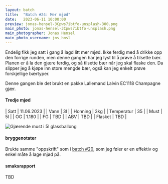 ```yaml
---
layout: batch
title:  "Batch #24: Mer mjød"
date:   2023-06-11 10:00:00
preview: jonas-hensel-3Cpws7ibtfo-unsplash-300.png
main_photo: jonas-hensel-3Cpws7ibtfo-unsplash.png
main_photographer: Jonas Hensel
main_photo_username: jns_hnsl
---
```


Endelig fikk jeg satt i gang å lagd litt mer mjød.
Ikke ferdig med å drikke opp den forrige runden, men denne gangen har jeg lyst til å prøve å tilsette bær.
Planen er å la den gjære ferdig, og så tilsette bær når jeg skal flaske den.
Da slipper jeg å kjøpe inn store mengde bær, også kan jeg enkelt prøve forskjellige bærtyper.

Denne gangen ble det brukt en pakke Lallemand Lalvin EC1118 Champagne gjær.

#### Tredje mjød

| Satt       | 11.06.2023 |
| Vann       | 3l         |
| Honning    | 3kg        |
| Temperatur | 35         |
| Must       | 5l         |
| OG         | 1.180      |
| FG         | TBD        |
| ABV        | TBD        |
| Flasket    | TBD        |

![Gjærende must i 5l glassballong](/assets/batch/mer-mjød.png)

#### bryggenotater

Brukte samme "oppskrift" som i [batch #20](20-mjød), som jeg føler er en effektiv og enkel måte å lage mjød på.

#### smaksrapport

TBD
